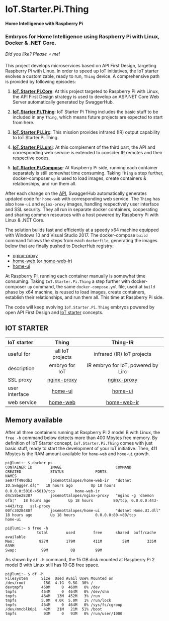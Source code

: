 # IoT.Starter.Pi.Thing		

#### Home Intelligence with Raspberry Pi

### Embryos for Home Intelligence using Raspberry Pi with Linux, Docker & .NET Core.

*Did you like? Please :star: me!*

This project develops microservices based on API First Design, targeting Raspberry Pi with Linux. In order to speed up IoT initiatives, the IoT starter evolves a customizable, ready to run, `Thing` device. A comprehensive path is provided by following episodes:

1. [**IoT.Starter.Pi.Core**](https://github.com/josemotta/IoT.Starter.Pi.Thing/wiki/1.-IoT.Starter.Pi.Core): At this project targeted to Raspberry Pi with Linux, the API First Design strategy is used to develop an ASP.NET Core Web Server automatically generated by SwaggerHub. 

2. [**IoT.Starter.Pi.Thing**](https://github.com/josemotta/IoT.Starter.Pi.Thing/wiki/2.-IoT.Starter.Pi.Thing): IoT Starter Pi Thing includes the basic stuff to be included in any `Thing`, which means future projects are expected to start from here. 

3. [**IoT.Starter.Pi.Lirc**](https://github.com/josemotta/IoT.Starter.Pi.Thing/wiki/3.-IoT.Starter.Pi.Lirc): This mission provides infrared (IR) output capability to IoT.Starter.Pi.Thing. 

4. [**IoT.Starter.Pi.Lumi**](https://github.com/josemotta/IoT.Starter.Pi.Thing/wiki/4.-IoT.Starter.Pi.Lumi): At this complement of the third part, the API and corresponding web service is extended to consider IR remotes and their respective codes. 

5. [**IoT.Starter.Pi.Compose**](https://github.com/josemotta/IoT.Starter.Pi.Thing/wiki/5.-IoT.Starter.Pi.Compose): At Raspberry Pi side, running each container separately is still somewhat time consuming. Taking `Thing` a step further, docker-composer `up` is used to load images, create containers &  relationships, and run them all.

After each change on the [API](https://app.swaggerhub.com/apis/motta/home), SwaggerHub automatically generates updated code for `home-web` with corresponding web service. The `Thing` has also `home-ui` and `nginx-proxy` images, handling respectively user interface and SSL security. They all run in separate docker containers, cooperating and sharing common resources with a host powered by Raspberry Pi with Linux & .NET Core. 

The solution builds fast and efficiently at a speedy x64 machine equipped with Windows 10 and Visual Studio 2017. The docker-compose `build` command follows the steps from each `dockerfile`, generating the images below that are finally pushed to DockerHub registry:

- [nginx-proxy](https://hub.docker.com/r/josemottalopes/nginx-proxy/)
- [home-web](https://hub.docker.com/r/josemottalopes/home-web/) (or [home-web-ir](https://hub.docker.com/r/josemottalopes/home-web-ir/))
- [home-ui](https://hub.docker.com/r/josemottalopes/home-ui/)

At Raspberry Pi, running each container manually is somewhat time consuming. Taking  `IoT.Starter.Pi.Thing` a step further with docker-composer `up` command, the same `docker-compose.yml` file, used at `build` phase by x64 machine, is reused to load images, create containers, establish their relationships, and run them all. This time at Raspberry Pi side.

The code will keep evolving `IoT.Starter.Pi.Thing` embryos powered by open API First Design and [IoT starter](https://github.com/josemotta/IoT.Starter.Np2.Core) concepts. 

## IOT STARTER

| IoT starter  | **Thing** | **Thing-IR** |  
| :---         |     :---:      |          :---: |  
| useful for  | all IoT projects |  infrared (IR) IoT projects |  
| description | embryo for IoT | IR embryo for IoT, powered by Lirc | 
| SSL proxy   | [nginx-proxy](https://hub.docker.com/r/josemottalopes/nginx-proxy/)     | [nginx-proxy](https://hub.docker.com/r/josemottalopes/nginx-proxy/)    |  
| user interface     | [home-ui](https://hub.docker.com/r/josemottalopes/home-ui/)       | [home-ui](https://hub.docker.com/r/josemottalopes/home-ui/)      |  
| web service  | [home-web](https://hub.docker.com/r/josemottalopes/home-web/)       | [home-web-ir](https://hub.docker.com/r/josemottalopes/home-web-ir/)      | 

## Memory available

After all three containers running at Raspberry Pi 2 model B with Linux, the `free -h` command below detects more than 400 Mbytes free memory. By definition of IoT Starter concept, `IoT.Starter.Pi.Thing` comes with just basic stuff, ready to start the development of your IoT initiative. Then, 411 Mbytes is the RAM amount available for `home-web` and `home-ui` growth.

	pi@lumi:~ $ docker ps
	CONTAINER ID        IMAGE                        COMMAND                  CREATED             STATUS              PORTS                          NAMES
	ae97ff490db3        josemottalopes/home-web-ir   "dotnet IO.Swagger.dâ¦"   18 hours ago        Up 18 hours         0.0.0.0:5010->5010/tcp         home-web-ir
	d4c58be28387        josemottalopes/nginx-proxy   "nginx -g 'daemon ofâ¦"   18 hours ago        Up 18 hours         80/tcp, 0.0.0.0:443->443/tcp   ssl-proxy
	00fc3028480f        josemottalopes/home-ui       "dotnet Home.UI.dll"     18 hours ago        Up 18 hours         0.0.0.0:80->80/tcp             home-ui

	pi@lumi:~ $ free -h
	              total        used        free      shared  buff/cache   available
	Mem:           927M        179M        411M         58M        335M        639M
	Swap:           99M          0B         99M

As shown by `df -h` command, the 15 GB disk mounted at Raspberry Pi 2 model B with Linux still has 10 GB free space.

	pi@lumi:~ $ df -h
	Filesystem      Size  Used Avail Use% Mounted on
	/dev/root        15G  4.1G  9.5G  30% /
	devtmpfs        460M     0  460M   0% /dev
	tmpfs           464M     0  464M   0% /dev/shm
	tmpfs           464M   13M  452M   3% /run
	tmpfs           5.0M  4.0K  5.0M   1% /run/lock
	tmpfs           464M     0  464M   0% /sys/fs/cgroup
	/dev/mmcblk0p1   42M   21M   21M  51% /boot
	tmpfs            93M     0   93M   0% /run/user/1000



